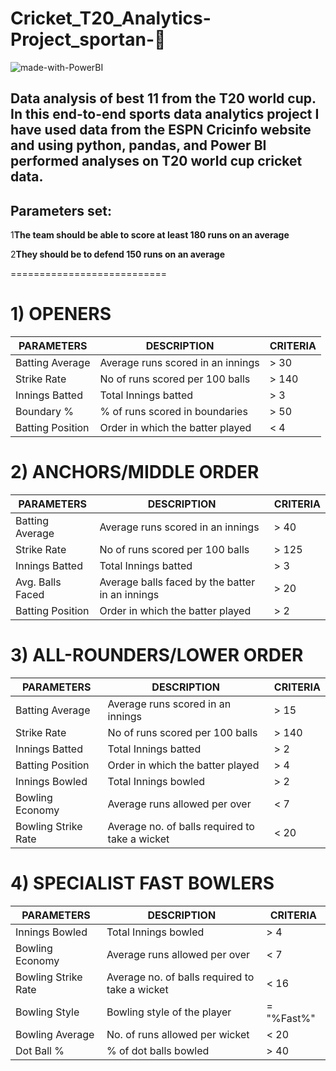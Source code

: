 # Cricket_T20_Analytics-Project_sportan-:cricket_game:

![made-with-PowerBI](https://img.shields.io/badge/made%20with-PowerBI-blue.svg)

Data analysis of best 11 from the T20 world cup.  In this end-to-end sports data analytics project I have used data from the ESPN Cricinfo website and  using python, pandas, and Power BI performed analyses on T20 world cup cricket data.
---

## Parameters set:
1**The team should be able to score at least 180 runs on an average**

2**They should be to defend 150 runs on an average**

===========================
# 1) OPENERS

| PARAMETERS | DESCRIPTION | CRITERIA |
| --- | --- | --- |
| Batting Average | Average runs scored in an innings | > 30 |
| Strike Rate | No of runs scored per 100 balls | > 140 |
| Innings Batted | Total Innings batted | > 3 |
| Boundary % | % of runs scored in boundaries | > 50 |
| Batting Position | Order in which the batter played | < 4 |

# 2) ANCHORS/MIDDLE ORDER

| PARAMETERS | DESCRIPTION | CRITERIA |
| --- | --- | --- |
| Batting Average|  Average runs scored in an innings | > 40 |
| Strike Rate | No of runs scored per 100 balls | > 125 |
| Innings Batted|  Total Innings batted | > 3 |
| Avg. Balls Faced | Average balls faced by the batter in an innings | > 20 |
| Batting Position | Order in which the batter played | > 2 |

# 3) ALL-ROUNDERS/LOWER ORDER

| PARAMETERS | DESCRIPTION | CRITERIA |
| --- | --- | --- |
|Batting Average | Average runs scored in an innings | > 15|
|Strike Rate | No of runs scored per 100 balls | > 140 |
|Innings Batted | Total Innings batted | > 2|
|Batting Position | Order in which the batter played | > 4 |
|Innings Bowled | Total Innings bowled | > 2 |
|Bowling Economy | Average runs allowed per over | < 7 |
|Bowling Strike Rate | Average no. of balls required to take a wicket | < 20 |

# 4) SPECIALIST FAST BOWLERS

| PARAMETERS | DESCRIPTION | CRITERIA |
| --- | --- | --- |
| Innings Bowled | Total Innings bowled | > 4 |
| Bowling Economy | Average runs allowed per over | < 7 |
| Bowling Strike Rate | Average no. of balls required to take a wicket | < 16 |
| Bowling Style | Bowling style of the player | = "%Fast%" |
| Bowling Average | No. of runs allowed per wicket | < 20 |
| Dot Ball % | % of dot balls bowled | > 40 |
